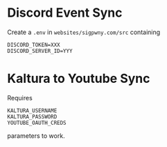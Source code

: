 # Discord Event Sync

Create a `.env` in `websites/sigpwny.com/src` containing

```
DISCORD_TOKEN=XXX
DISCORD_SERVER_ID=YYY
```

# Kaltura to Youtube Sync

Requires

```
KALTURA_USERNAME
KALTURA_PASSWORD
YOUTUBE_OAUTH_CREDS
```

parameters to work.
